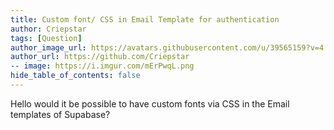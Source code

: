```yaml
---
title: Custom font/ CSS in Email Template for authentication
author: Criepstar
tags: [Question]
author_image_url: https://avatars.githubusercontent.com/u/39565159?v=4
author_url: https://github.com/Criepstar
-- image: https://i.imgur.com/mErPwqL.png
hide_table_of_contents: false
---
```


Hello would it be possible to have custom fonts via CSS in the Email templates of Supabase?
